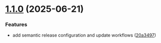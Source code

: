 # [1.1.0](https://github.com/programister42/param-date-mcp/compare/v1.0.0...v1.1.0) (2025-06-21)


### Features

* add semantic release configuration and update workflows ([20a3497](https://github.com/programister42/param-date-mcp/commit/20a34971ebf56bd70e96958d8feb22ebe52086e4))
